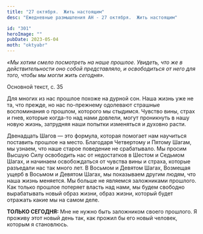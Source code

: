 ```yaml
---
title: "27 октября.  Жить настоящим"
desc: "Ежедневные размышления АН - 27 октября.  Жить настоящим"

id: "301"
heroImage: ""
pubDate: 2023-05-04
moth: "oktyabr"
---
```


_«Мы хотим смело посмотреть на наше прошлое. Увидеть, что же в
действительности оно собой представляло, и освободиться от него для того,
чтобы мы могли жить сегодня»._

Основной текст, с. 35

Для многих из нас прошлое похоже на дурной сон. Наша жизнь уже не та, что
прежде, но нас по-прежнему одолевают страшные воспоминания о прошлом, которого
мы стыдимся. Чувство вины, страх и гнев, которые когда-то над нами довлели,
могут проникнуть в нашу новую жизнь, затрудняя наши попытки изменяться и
духовно расти.

Двенадцать Шагов — это формула, которая помогает нам научиться поставить
прошлое на место. Благодаря Четвертому и Пятому Шагам, мы узнаем, что наше
старое поведение не срабатывало. Мы просим Высшую Силу освободить нас от
недостатков в Шестом и Седьмом Шагах, и начинаем освобождаться от чувства вины
и страха, которые разъедали нас так много лет. В Восьмом и Девятом Шагах,
Возмещая ущерб в Восьмом и Девятом Шагах, мы показываем другим людям, что наша
жизнь меняется. Мы больше не являемся заложниками прошлого. Как только прошлое
потеряет власть над нами, мы будем свободно вырабатывать новый образ жизни,
образ жизни, который будет отражать какие мы на самом деле.

**ТОЛЬКО СЕГОДНЯ:** Мне не нужно быть заложником своего прошлого. Я проживу
этот новый день так, как прожил бы его новый человек, которым я становлюсь.
